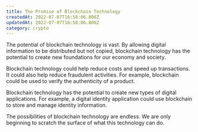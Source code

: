 ```yaml
---
title: The Promise of Blockchain Technology
createdAt: 2022-07-07T16:58:06.806Z
updatedAt: 2022-07-07T16:58:06.806Z
category: crypto
---
```


The potential of blockchain technology is vast. By allowing digital information to be distributed but not copied, blockchain technology has the potential to create new foundations for our economy and society.

Blockchain technology could help reduce costs and speed up transactions. It could also help reduce fraudulent activities. For example, blockchain could be used to verify the authenticity of a product.

Blockchain technology has the potential to create new types of digital applications. For example, a digital identity application could use blockchain to store and manage identity information.

The possibilities of blockchain technology are endless. We are only beginning to scratch the surface of what this technology can do.
